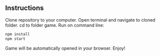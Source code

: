 ## Instructions

Clone repository to your computer.
Open terminal and navigate to cloned folder.
cd to folder game.
Run on command line:

```sh
npm install
npm start
```

Game will be automatically opened in your browser.
Enjoy!
